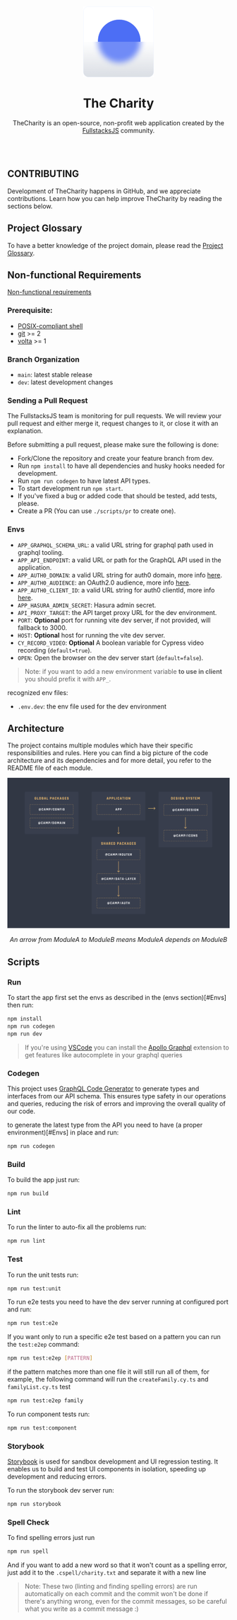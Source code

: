 <p align="center">
  <img src="./assets/logo.png" width="160" />
</p>

<h1 align="center">The Charity</h1>

<p align="center">TheCharity is an open-source, non-profit web application created by the  <a href="https://fullstacksjs.com/">FullstacksJS</a> community.</p>

<br />
<br />

## CONTRIBUTING

Development of TheCharity happens in GitHub, and we appreciate contributions. Learn how you can help improve TheCharity by reading the sections below.

## Project Glossary

To have a better knowledge of the project domain, please read the [Project Glossary](./docs/Glossary.md).

## Non-functional Requirements

[Non-functional requirements](./docs/NonFunctionRequirements.md)


### Prerequisite:

- [POSIX-compliant shell][shell]
- [git][git] >= 2
- [volta][volta] >= 1

### Branch Organization

- `main`: latest stable release
- `dev`: latest development changes

### Sending a Pull Request

The FullstacksJS team is monitoring for pull requests. We will review your pull request and either merge it, request changes to it, or close it with an explanation.

Before submitting a pull request, please make sure the following is done:

- Fork/Clone the repository and create your feature branch from dev.
- Run `npm install` to have all dependencies and husky hooks needed for development.
- Run `npm run codegen` to have latest API types.
- To start development run `npm start`.
- If you've fixed a bug or added code that should be tested, add tests, please.
- Create a PR (You can use `./scripts/pr` to create one).

### Envs

- `APP_GRAPHQL_SCHEMA_URL`: a valid URL string for graphql path used in graphql tooling.
- `APP_API_ENDPOINT`: a valid URL or path for the GraphQL API used in the application.
- `APP_AUTH0_DOMAIN`: a valid URL string for auth0 domain, more info [here][auth0-react-config].
- `APP_AUTH0_AUDIENCE`: an OAuth2.0 audience, more info [here][oauth-audience].
- `APP_AUTH0_CLIENT_ID`: a valid URL string for auth0 clientId, more info [here][auth0-react-config].
- `APP_HASURA_ADMIN_SECRET`: Hasura admin secret.
- `API_PROXY_TARGET`: the API target proxy URL for the dev environment.
- `PORT`: **Optional** port for running vite dev server, if not provided, will fallback to 3000.
- `HOST`: **Optional** host for running the vite dev server.
- `CY_RECORD_VIDEO`: **Optional** A boolean variable for Cypress video recording (`default=true`).
- `OPEN`: Open the browser on the dev server start (`default=false`).

> Note: if you want to add a new environment variable **to use in client** you should prefix it with `APP_`.

recognized env files:

- `.env.dev`: the env file used for the dev environment

## Architecture

The project contains multiple modules which have their specific responsibilities and rules. Here you can find a big picture of the code architecture and its dependencies and for more detail, you refer to the README file of each module.


![architecture](assets/architecture.png)
<p align="center"><i>An arrow from ModuleA to ModuleB means ModuleA depends on ModuleB</i></p>

## Scripts

### Run

To start the app first set the envs as described in the (envs section)[#Envs] then run:

```bash
npm install
npm run codegen
npm run dev
```

> If you're using [VSCode][vscode] you can install the [Apollo Graphql][apollo-graphql-extension] extension to get features like autocomplete in your graphql queries

### Codegen

This project uses [GraphQL Code Generator][codegen] to generate types and interfaces from our API schema. This ensures type safety in our operations and queries, reducing the risk of errors and improving the overall quality of our code.

to generate the latest type from the API you need to have (a proper environment)[#Envs] in place and run:

```bash
npm run codegen
```

### Build

To build the app just run:

```bash
npm run build
```

### Lint

To run the linter to auto-fix all the problems run:

```bash
npm run lint
```

### Test

To run the unit tests run:

```bash
npm run test:unit
```

To run e2e tests you need to have the dev server running at configured port and run:

```bash
npm run test:e2e
```

If you want only to run a specific e2e test based on a pattern you can run the `test:e2ep` command:

```bash
npm run test:e2ep [PATTERN]
```

if the pattern matches more than one file it will still run all of them, for example, the following command will run the `createFamily.cy.ts` and `familyList.cy.ts` test

```bash
npm run test:e2ep family
```

To run component tests run:

```bash
npm run test:component
```

### Storybook

[Storybook][storybook] is used for sandbox development and UI regression testing. It enables us to build and test UI components in isolation, speeding up development and reducing errors.

To run the storybook dev server run:

```bash
npm run storybook
```

### Spell Check

To find spelling errors just run

```bash
npm run spell
```

And if you want to add a new word so that it won't count as a spelling error, just add it to the `.cspell/charity.txt` and separate it with a new line

> Note: These two (linting and finding spelling errors) are run automatically on each commit and the commit won't be done if there's anything wrong, even for the commit messages, so be careful what you write as a commit message :)


[fullstacksjs]: https://fullstacksjs.com/
[bash]: https://www.gnu.org/software/bash/
[git]: https://git-scm.com/
[nodejs]: https://nodejs.org/en/
[volta]: https://volta.sh/
[npm]: https://www.npmjs.com/
[vitest-extension]:
  https://marketplace.visualstudio.com/items?itemName=ZixuanChen.vitest-explorer
[vscode]: https://code.visualstudio.com/
[apollo-graphql-extension]:
  https://marketplace.visualstudio.com/items?itemName=apollographql.vscode-apollo
[auth0-react-config]:
  https://auth0.com/docs/quickstart/spa/react/interactive#install-the-auth0-react-sdk
[oauth-audience]:
  https://datatracker.ietf.org/doc/html/draft-tschofenig-oauth-audience-00
[shell]: https://en.wikipedia.org/wiki/Unix_shell
[storybook]: https://storybook.js.org/
[codegen]: https://the-guild.dev/graphql/codegen
